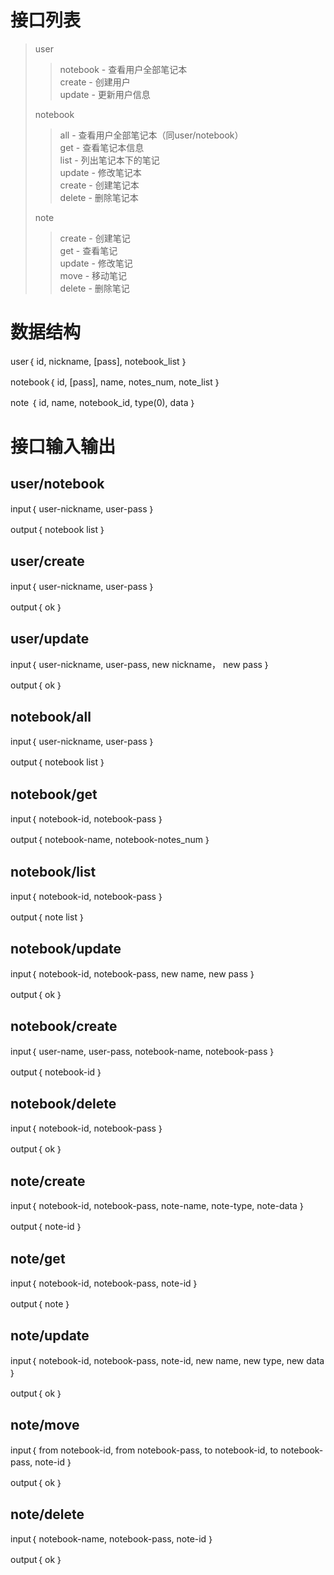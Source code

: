 接口列表
==================================
> user
>> notebook - 查看用户全部笔记本  
>> create - 创建用户  
>> update - 更新用户信息  
>
> notebook  
>> all - 查看用户全部笔记本（同user/notebook）  
>> get - 查看笔记本信息  
>> list - 列出笔记本下的笔记  
>> update - 修改笔记本   
>> create - 创建笔记本  
>> delete - 删除笔记本  
>
> note  
>> create - 创建笔记  
>> get - 查看笔记  
>> update - 修改笔记  
>> move - 移动笔记  
>> delete - 删除笔记  
>

数据结构
==================================

user｛
    id,
    nickname,
    [pass],
    notebook_list
｝

notebook｛
    id,
    [pass],
    name,
    notes_num,
    note_list
｝

note ｛
    id,
    name,
    notebook_id,
    type(0),
    data
｝

接口输入输出
==================================

user/notebook
------------------
input｛
    user-nickname,
    user-pass
｝

output｛
    notebook list
｝

user/create
------------------
input｛
    user-nickname,
    user-pass
｝

output｛
    ok
｝

user/update
------------------
input｛
    user-nickname,
    user-pass,
    new nickname，
    new pass
｝

output｛
    ok
｝

notebook/all
------------------
input｛
    user-nickname,
    user-pass
｝

output｛
    notebook list
｝

notebook/get
------------------
input｛
    notebook-id,
    notebook-pass
｝

output｛
    notebook-name,
    notebook-notes_num
｝

notebook/list
------------------
input｛
    notebook-id,
    notebook-pass
｝

output｛
    note list
｝

notebook/update
------------------
input｛
    notebook-id,
    notebook-pass,
    new name,
    new pass
｝

output｛
    ok
｝

notebook/create
------------------
input｛
    user-name,
	user-pass,
    notebook-name,
    notebook-pass
｝

output｛
    notebook-id
｝

notebook/delete
------------------
input｛
    notebook-id,
    notebook-pass
｝

output｛
    ok
｝

note/create
------------------
input｛
    notebook-id,
    notebook-pass,
    note-name,
    note-type,
    note-data
｝

output｛
    note-id
｝

note/get
------------------
input｛
    notebook-id,
    notebook-pass,
    note-id
｝

output｛
    note
｝

note/update
------------------
input｛
    notebook-id,
    notebook-pass,
    note-id,
    new name,
    new type,
    new data
｝

output｛
    ok
｝

note/move
------------------
input｛
    from notebook-id,
    from notebook-pass,
    to notebook-id,
    to notebook-pass,
    note-id
｝

output｛
    ok
｝

note/delete
------------------
input｛
    notebook-name,
    notebook-pass,
    note-id
｝

output｛
    ok
｝
